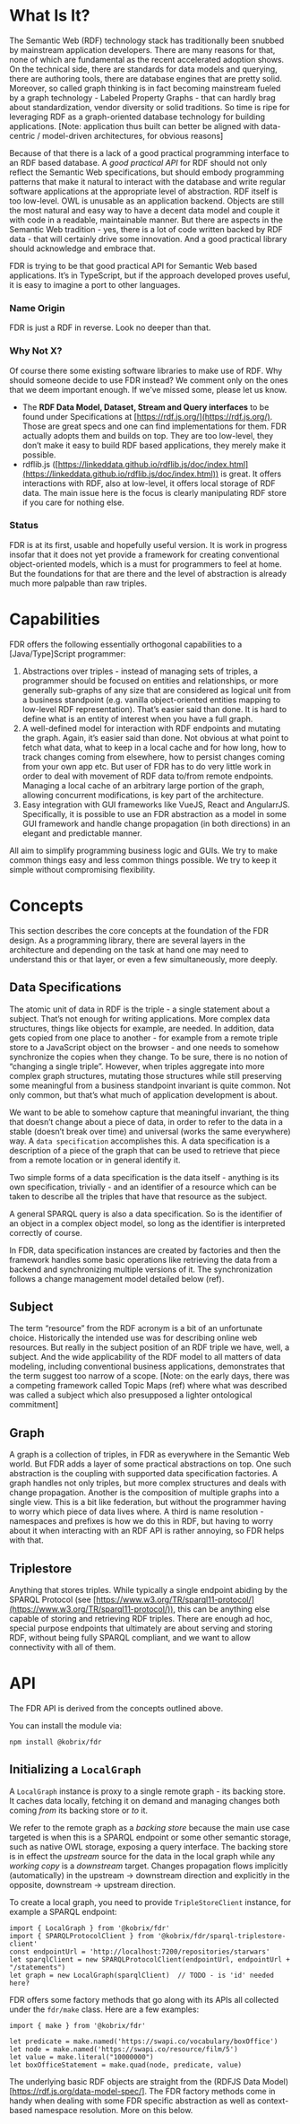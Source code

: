 # What Is It?

The Semantic Web (RDF) technology stack has traditionally been snubbed by mainstream application developers. There are many reasons for that, none of which are fundamental as the recent accelerated adoption shows. On the technical side, there are standards for data models and querying, there are authoring tools, there are database engines that are pretty solid. Moreover, so called graph thinking is in fact becoming mainstream fueled by a graph technology - Labeled Property Graphs - that can hardly brag about standardization, vendor diversity or solid traditions. So time is ripe for leveraging RDF as a graph-oriented database technology for building applications. [Note: application thus built can better be aligned with data-centric / model-driven architectures, for obvious reasons]

Because of that there is a lack of a good practical programming interface to an RDF based database. A *good practical API* for RDF should not only reflect the Semantic Web specifications, but should embody programming patterns that make it natural to interact with the database and write regular software applications at the appropriate level of abstraction. RDF itself is too low-level. OWL is unusable as an application backend. Objects are still the most natural and easy way to have a decent data model and couple it with code in a readable, maintainable manner. But there are aspects in the Semantic Web tradition - yes, there is a lot of code written backed by RDF data - that will certainly drive some innovation. And a good practical library should acknowledge and embrace that. 

FDR is trying to be that good practical API for Semantic Web based applications. It’s in TypeScript, but if the approach developed proves useful, it is easy to imagine a port to other languages.

### Name Origin

FDR is just a RDF in reverse. Look no deeper than that.

### Why Not X?

Of course there some existing software libraries to make use of RDF. Why should someone decide to use FDR instead? We comment only on the ones that we deem important enough. If we’ve missed some, please let us know.

- The **RDF Data Model, Dataset, Stream and Query interfaces** to be found under Specifications at [https://rdf.js.org/](https://rdf.js.org/). Those are great specs and one can find implementations for them. FDR actually adopts them and builds on top. They are too low-level, they don’t make it easy to build RDF based applications, they merely make it possible.
- rdflib.js ([https://linkeddata.github.io/rdflib.js/doc/index.html](https://linkeddata.github.io/rdflib.js/doc/index.html)) is great. It offers interactions with RDF, also at low-level, it offers local storage of RDF data. The main issue here is the focus is clearly manipulating RDF store if you care for nothing else.

### Status

FDR is at its first, usable and hopefully useful version. It is work in progress insofar that it does not yet provide a framework for creating conventional object-oriented models, which is a must for programmers to feel at home. But the foundations for that are there and the level of abstraction is already much more palpable than raw triples.

# Capabilities

FDR offers the following essentially orthogonal capabilities to a [Java/Type]Script programmer:

1. Abstractions over triples - instead of managing sets of triples, a programmer should be focused on entities and relationships, or more generally sub-graphs of any size that are considered as logical unit from a business standpoint (e.g. vanilla object-oriented entities mapping to low-level RDF representation). That’s easier said than done. It is hard to define what is an entity of interest when you have a full graph. 
2. A well-defined model for interaction with RDF endpoints and mutating the graph. Again, it’s easier said than done. Not obvious at what point to fetch what data, what to keep in a local cache and for how long, how to track changes coming from elsewhere, how to persist changes coming from your own app etc. But user of FDR has to do very little work in order to deal with movement of RDF data to/from remote endpoints. Managing a local cache of an arbitrary large portion of the graph, allowing concurrent modifications, is key part of the architecture. 
3. Easy integration with GUI frameworks like VueJS, React and AngularrJS. Specifically, it is possible to use an FDR abstraction as a model in some GUI framework and handle change propagation (in both directions) in an elegant and predictable manner.

All aim to simplify programming business logic and GUIs. We try to make common things easy and less common things possible. We try to keep it simple without compromising flexibility. 

# Concepts

This section describes the core concepts at the foundation of the FDR design. As a programming library, there are several layers in the architecture and depending on the task at hand one may need to understand this or that layer, or even a few simultaneously, more deeply. 

## Data Specifications

The atomic unit of data in RDF is the triple - a single statement about a subject. That’s not enough for writing applications. More complex data structures, things like objects for example, are needed. In addition, data gets copied from one place to another - for example from a remote triple store to a JavaScript object on the browser - and one needs to somehow synchronize the copies when they change. To be sure, there is no notion of “changing a single triple”. However, when triples aggregate into more complex graph structures, mutating those structures while still preserving some meaningful from a business standpoint invariant is quite common. Not only common, but that’s what much of application development is about. 

We want to be able to somehow capture that meaningful invariant, the thing that doesn’t change about a piece of data, in order to refer to the data in a stable (doesn’t break over time) and universal (works the same everywhere) way. A `data specification` accomplishes this. A data specification is a description of a piece of the graph that can be used to retrieve that piece from a remote location or in general identify it. 

Two simple forms of a data specification is the data itself - anything is its own specification, trivially - and an identifier of a resource which can be taken to describe all the triples that have that resource as the subject. 

A general SPARQL query is also a data specification. So is the identifier of an object in a complex object model, so long as the identifier is interpreted correctly of course. 

In FDR, data specification instances are created by factories and then the framework handles some basic operations like retrieving the data from a backend and synchronizing multiple versions of it. The synchronization follows a change management model detailed below (ref).

## Subject

The term “resource” from the RDF acronym is a bit of an unfortunate choice. Historically the intended use was for describing online web resources. But really in the subject position of an RDF triple we have, well, a subject. And the wide applicability of the RDF model to all matters of data modeling, including conventional business applications, demonstrates that the term suggest too narrow of a scope. [Note: on the early days, there was a competing framework called Topic Maps (ref) where what was described was called a subject which also presupposed a lighter ontological commitment]

## Graph

A graph is a collection of triples, in FDR as everywhere in the Semantic Web world. But FDR adds a layer of some practical abstractions on top. One such abstraction is the coupling with supported data specification factories. A graph handles not only triples, but more complex structures and deals with change propagation. Another is the composition of multiple graphs into a single view. This is a bit like federation, but without the programmer having to worry which piece of data lives where. A third is name resolution - namespaces and prefixes is how we do this in RDF, but having to worry about it when interacting with an RDF API is rather annoying, so FDR helps with that. 

## Triplestore

Anything that stores triples. While typically a single endpoint abiding by the SPARQL Protocol (see [https://www.w3.org/TR/sparql11-protocol/](https://www.w3.org/TR/sparql11-protocol/)), this can be anything else capable of storing and retrieving RDF triples. There are enough ad hoc, special purpose endpoints that ultimately are about serving and storing RDF, without being fully SPARQL compliant, and we want to allow connectivity with all of them. 

# API

The FDR API is derived from the concepts outlined above. 

You can install the module via:

```
npm install @kobrix/fdr
```

## Initializing a `LocalGraph`

A `LocalGraph` instance is proxy to a single remote graph - its backing store. It caches data locally, fetching it on demand and managing changes both coming _from_ its backing store or _to_ it. 

We refer to the remote graph as a _backing store_ because the main use case targeted is when this is a SPARQL endpoint or some other semantic storage, such as native OWL storage, exposing a query interface. The backing store is in effect the _upstream_ source for the data in the local graph while any _working copy_ is a _downstream_ target. Changes propagation flows implicitly (automatically) in the upstream -> downstream direction and explicitly in the opposite, downstream -> upstream direction.

To create a local graph, you need to provide `TripleStoreClient` instance, for example a SPARQL endpoint:

```
import { LocalGraph } from '@kobrix/fdr'
import { SPARQLProtocolClient } from '@kobrix/fdr/sparql-triplestore-client'
const endpointUrl = 'http://localhost:7200/repositories/starwars'
let sparqlClient = new SPARQLProtocolClient(endpointUrl, endpointUrl + "/statements")
let graph = new LocalGraph(sparqlClient)  // TODO - is 'id' needed here?
```


FDR offers some factory methods that go along with its APIs all collected under the `fdr/make` class. Here are a few examples:

```
import { make } from '@kobrix/fdr'

let predicate = make.named('https://swapi.co/vocabulary/boxOffice')
let node = make.named('https://swapi.co/resource/film/5')
let value = make.literal("10000000")
let boxOfficeStatement = make.quad(node, predicate, value)
```
The underlying basic RDF objects are straight from the (RDFJS Data Model)[https://rdf.js.org/data-model-spec/]. The FDR factory methods come in handy when dealing with some FDR specific abstraction as well as context-based namespace resolution. More on this below.
